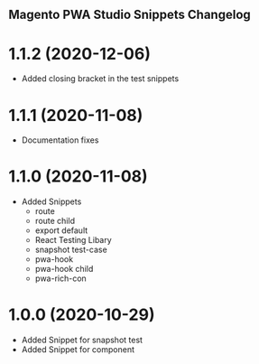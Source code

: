 ## Magento PWA Studio Snippets Changelog

# 1.1.2 (2020-12-06)

- Added closing bracket in the test snippets

# 1.1.1 (2020-11-08)

- Documentation fixes

# 1.1.0 (2020-11-08)

- Added Snippets
    - route
    - route child
    - export default
    - React Testing Libary
    - snapshot test-case
    - pwa-hook
    - pwa-hook child
    - pwa-rich-con

# 1.0.0 (2020-10-29)
- Added Snippet for snapshot test
- Added Snippet for component
